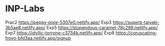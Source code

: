 # INP-Labs
Prac2 https://peppy-pixie-5307e0.netlify.app/
Exp3 https://superb-taiyaki-3b5ae8.netlify.app/
Exp5 https://stupendous-caramel-78c289.netlify.app/
Exp7 https://idyllic-torrone-c3734b.netlify.app/
Exp8 https://coruscating-froyo-bfd3aa.netlify.app/signup